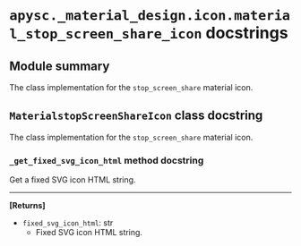 # `apysc._material_design.icon.material_stop_screen_share_icon` docstrings

## Module summary

The class implementation for the `stop_screen_share` material icon.

## `MaterialstopScreenShareIcon` class docstring

The class implementation for the `stop_screen_share` material icon.

### `_get_fixed_svg_icon_html` method docstring

Get a fixed SVG icon HTML string.<hr>

**[Returns]**

- `fixed_svg_icon_html`: str
  - Fixed SVG icon HTML string.